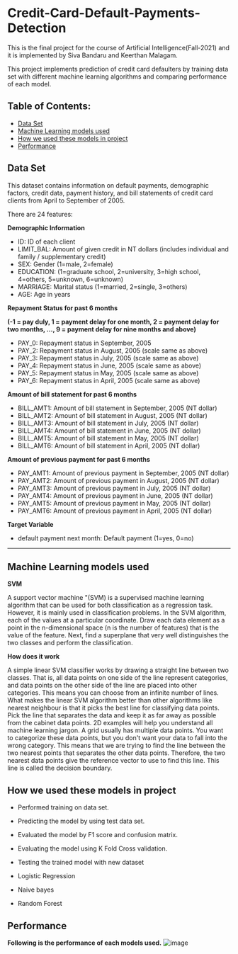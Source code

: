 # Credit-Card-Default-Payments-Detection
This is the final project for the course of Artificial Intelligence(Fall-2021) and it is implemented by Siva Bandaru and Keerthan Malagam.

This project implements prediction of credit card defaulters by training data set with different machine learning algorithms and comparing performance of each model.


## Table of Contents:
+ [Data Set](#Data_Set) </br>
+ [Machine Learning models used](#Machine_Learning_models_used) </br>
+ [How we used these models in project](#How_we_used_these_models_in_project) </br>
+ [Performance](#Performance) </br>

## <a name="Data_Set"></a> Data Set 

This dataset contains information on default payments, demographic factors, credit data, payment history, and bill statements of credit card clients from April to September of 2005.
 
There are 24 features:
 
**Demographic Information**
- ID: ID of each client
- LIMIT_BAL: Amount of given credit in NT dollars (includes individual and family / supplementary credit)
- SEX: Gender (1=male, 2=female)
- EDUCATION: (1=graduate school, 2=university, 3=high school, 4=others, 5=unknown, 6=unknown)
- MARRIAGE: Marital status (1=married, 2=single, 3=others)
- AGE: Age in years

**Repayment Status for past 6 months**

**(-1 = pay duly, 1 = payment delay for one month, 2 = payment delay for two months, ..., 9 = payment delay for nine months and above)**
- PAY_0: Repayment status in September, 2005 
- PAY_2: Repayment status in August, 2005 (scale same as above)
- PAY_3: Repayment status in July, 2005 (scale same as above)
- PAY_4: Repayment status in June, 2005 (scale same as above) 
- PAY_5: Repayment status in May, 2005 (scale same as above)
- PAY_6: Repayment status in April, 2005 (scale same as above)


**Amount of bill statement for past 6 months**
- BILL_AMT1: Amount of bill statement in September, 2005 (NT dollar)
- BILL_AMT2: Amount of bill statement in August, 2005 (NT dollar)
- BILL_AMT3: Amount of bill statement in July, 2005 (NT dollar)
- BILL_AMT4: Amount of bill statement in June, 2005 (NT dollar)
- BILL_AMT5: Amount of bill statement in May, 2005 (NT dollar)
- BILL_AMT6: Amount of bill statement in April, 2005 (NT dollar)

**Amount of previous payment for past 6 months**
- PAY_AMT1: Amount of previous payment in September, 2005 (NT dollar)
- PAY_AMT2: Amount of previous payment in August, 2005 (NT dollar)
- PAY_AMT3: Amount of previous payment in July, 2005 (NT dollar)
- PAY_AMT4: Amount of previous payment in June, 2005 (NT dollar)
- PAY_AMT5: Amount of previous payment in May, 2005 (NT dollar)
- PAY_AMT6: Amount of previous payment in April, 2005 (NT dollar)

**Target Variable**
- default payment next month: Default payment (1=yes, 0=no)
***

## <a name="Machine_Learning_models_used"> </a> Machine Learning models used 
**SVM**

A support vector machine "(SVM) is a supervised machine learning algorithm that can be used for both classification as a regression task. However, it is mainly used in classification problems. In the SVM algorithm, each of the values ​​at a particular coordinate. Draw each data element as a point in the n-dimensional space (n is the number of features) that is the value of  the feature. Next, find a superplane that very well distinguishes the two classes and perform the classification.

**How does it work**

A simple linear SVM classifier works by drawing a straight line between two classes. That is, all data points on one side of the line represent categories, and data points on the other side of the line are placed into other categories. This means you can choose from an infinite number of lines. What makes the linear SVM algorithm better than other algorithms like nearest neighbour is that it picks the best line for classifying data points. Pick the line that separates the data and keep it as far away as possible from the cabinet data points. 2D examples will help you understand all machine learning jargon. A grid usually has multiple data points. You want to categorize these data points, but you don't want your data to fall into the wrong category. This means that we are trying to find the line between the two nearest points that separates the other data points. Therefore, the two nearest data points give the reference vector to use to find this line. This line is called the decision boundary.
 
 
 
 ## <a name="How_we_used_these_models_in_project"> </a> How we used these models in project
 
- Performed training on data set.
- Predicting the model by using test data set.
- Evaluated the model by F1 score and confusion matrix.
- Evaluating the model using K Fold Cross validation.
- Testing the trained model with new dataset

 
- Logistic Regression
- Naive bayes
- Random Forest



## <a name="Performance"> </a> Performance
**Following is the performance of each models used.**
![image](https://user-images.githubusercontent.com/95928967/145607620-8f56e6bf-5f14-4886-a5ff-6506d5abd7b8.png)
